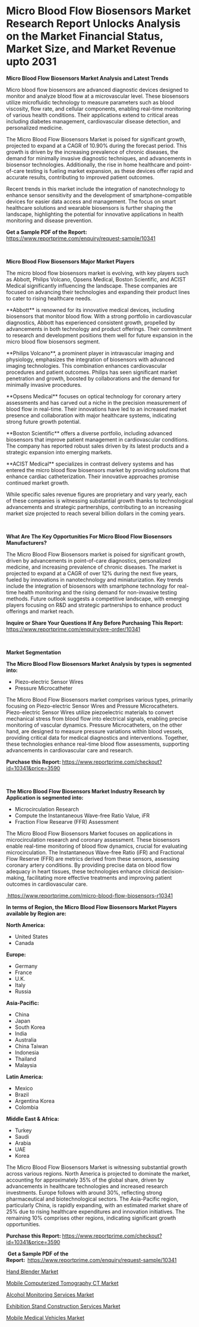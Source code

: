 <p><h1>Micro Blood Flow Biosensors Market Research Report Unlocks Analysis on the Market Financial Status, Market Size, and Market Revenue upto 2031</h1></p><p><strong>Micro Blood Flow Biosensors Market Analysis and Latest Trends</strong></p>
<p><p>Micro blood flow biosensors are advanced diagnostic devices designed to monitor and analyze blood flow at a microvascular level. These biosensors utilize microfluidic technology to measure parameters such as blood viscosity, flow rate, and cellular components, enabling real-time monitoring of various health conditions. Their applications extend to critical areas including diabetes management, cardiovascular disease detection, and personalized medicine.</p><p>The Micro Blood Flow Biosensors Market is poised for significant growth, projected to expand at a CAGR of 10.90% during the forecast period. This growth is driven by the increasing prevalence of chronic diseases, the demand for minimally invasive diagnostic techniques, and advancements in biosensor technologies. Additionally, the rise in home healthcare and point-of-care testing is fueling market expansion, as these devices offer rapid and accurate results, contributing to improved patient outcomes. </p><p>Recent trends in this market include the integration of nanotechnology to enhance sensor sensitivity and the development of smartphone-compatible devices for easier data access and management. The focus on smart healthcare solutions and wearable biosensors is further shaping the landscape, highlighting the potential for innovative applications in health monitoring and disease prevention.</p></p>
<p><strong>Get a Sample PDF of the Report:&nbsp;</strong> <a href="https://www.reportprime.com/enquiry/request-sample/10341?utm_campaign=83&utm_medium=2&utm_source=Github&utm_content=ia&utm_term=28112024&utm_id=micro-blood-flow-biosensors">https://www.reportprime.com/enquiry/request-sample/10341</a></p>
<p>&nbsp;</p>
<p><strong>Micro Blood Flow Biosensors Major Market Players</strong></p>
<p><p>The micro blood flow biosensors market is evolving, with key players such as Abbott, Philips Volcano, Opsens Medical, Boston Scientific, and ACIST Medical significantly influencing the landscape. These companies are focused on advancing their technologies and expanding their product lines to cater to rising healthcare needs.</p><p>**Abbott** is renowned for its innovative medical devices, including biosensors that monitor blood flow. With a strong portfolio in cardiovascular diagnostics, Abbott has experienced consistent growth, propelled by advancements in both technology and product offerings. Their commitment to research and development positions them well for future expansion in the micro blood flow biosensors segment.</p><p>**Philips Volcano**, a prominent player in intravascular imaging and physiology, emphasizes the integration of biosensors with advanced imaging technologies. This combination enhances cardiovascular procedures and patient outcomes. Philips has seen significant market penetration and growth, boosted by collaborations and the demand for minimally invasive procedures.</p><p>**Opsens Medical** focuses on optical technology for coronary artery assessments and has carved out a niche in the precision measurement of blood flow in real-time. Their innovations have led to an increased market presence and collaboration with major healthcare systems, indicating strong future growth potential.</p><p>**Boston Scientific** offers a diverse portfolio, including advanced biosensors that improve patient management in cardiovascular conditions. The company has reported robust sales driven by its latest products and a strategic expansion into emerging markets.</p><p>**ACIST Medical** specializes in contrast delivery systems and has entered the micro blood flow biosensors market by providing solutions that enhance cardiac catheterization. Their innovative approaches promise continued market growth.</p><p>While specific sales revenue figures are proprietary and vary yearly, each of these companies is witnessing substantial growth thanks to technological advancements and strategic partnerships, contributing to an increasing market size projected to reach several billion dollars in the coming years.</p></p>
<p>&nbsp;</p>
<p><strong>What Are The Key Opportunities For Micro Blood Flow Biosensors Manufacturers?</strong></p>
<p><p>The Micro Blood Flow Biosensors market is poised for significant growth, driven by advancements in point-of-care diagnostics, personalized medicine, and increasing prevalence of chronic diseases. The market is projected to expand at a CAGR of over 12% during the next five years, fueled by innovations in nanotechnology and miniaturization. Key trends include the integration of biosensors with smartphone technology for real-time health monitoring and the rising demand for non-invasive testing methods. Future outlook suggests a competitive landscape, with emerging players focusing on R&D and strategic partnerships to enhance product offerings and market reach.</p></p>
<p><strong>Inquire or Share Your Questions If Any Before Purchasing This Report:</strong> <a href="https://www.reportprime.com/enquiry/pre-order/10341?utm_campaign=83&utm_medium=2&utm_source=Github&utm_content=ia&utm_term=28112024&utm_id=micro-blood-flow-biosensors">https://www.reportprime.com/enquiry/pre-order/10341</a></p>
<p>&nbsp;</p>
<p><strong>Market Segmentation</strong></p>
<p><strong>The Micro Blood Flow Biosensors Market Analysis by types is segmented into:</strong></p>
<p><ul><li>Piezo-electric Sensor Wires</li><li>Pressure Microcatheter</li></ul></p>
<p><p>The Micro Blood Flow Biosensors market comprises various types, primarily focusing on Piezo-electric Sensor Wires and Pressure Microcatheters. Piezo-electric Sensor Wires utilize piezoelectric materials to convert mechanical stress from blood flow into electrical signals, enabling precise monitoring of vascular dynamics. Pressure Microcatheters, on the other hand, are designed to measure pressure variations within blood vessels, providing critical data for medical diagnostics and interventions. Together, these technologies enhance real-time blood flow assessments, supporting advancements in cardiovascular care and research.</p></p>
<p><strong>Purchase this Report:&nbsp;</strong><a href="https://www.reportprime.com/checkout?id=10341&price=3590&utm_campaign=83&utm_medium=2&utm_source=Github&utm_content=ia&utm_term=28112024&utm_id=micro-blood-flow-biosensors">https://www.reportprime.com/checkout?id=10341&price=3590</a></p>
<p>&nbsp;</p>
<p><strong>The Micro Blood Flow Biosensors Market Industry Research by Application is segmented into:</strong></p>
<p><ul><li>Microcirculation Research</li><li>Compute the Instantaneous Wave-free Ratio Value, iFR</li><li>Fraction Flow Researve (FFR) Assessment</li></ul></p>
<p><p>The Micro Blood Flow Biosensors Market focuses on applications in microcirculation research and coronary assessment. These biosensors enable real-time monitoring of blood flow dynamics, crucial for evaluating microcirculation. The Instantaneous Wave-free Ratio (iFR) and Fractional Flow Reserve (FFR) are metrics derived from these sensors, assessing coronary artery conditions. By providing precise data on blood flow adequacy in heart tissues, these technologies enhance clinical decision-making, facilitating more effective treatments and improving patient outcomes in cardiovascular care.</p></p>
<p><a href="https://www.reportprime.com/micro-blood-flow-biosensors-r10341?utm_campaign=83&utm_medium=2&utm_source=Github&utm_content=ia&utm_term=28112024&utm_id=micro-blood-flow-biosensors">&nbsp;https://www.reportprime.com/micro-blood-flow-biosensors-r10341</a></p>
<p><strong>In terms of Region, the Micro Blood Flow Biosensors Market Players available by Region are:</strong></p>
<p>
    <p> <strong> North America: </strong>
        <ul>
            <li>United States</li>
            <li>Canada</li>
        </ul>
        </p> 
    <p> <strong> Europe: </strong>
        <ul>
            <li>Germany</li>
            <li>France</li>
            <li>U.K.</li>
            <li>Italy</li>
            <li>Russia</li>
        </ul>
        </p> 
    <p> <strong> Asia-Pacific: </strong>
        <ul>
            <li>China</li>
            <li>Japan</li>
            <li>South Korea</li>
            <li>India</li>
            <li>Australia</li>
            <li>China Taiwan</li>
            <li>Indonesia</li>
            <li>Thailand</li>
            <li>Malaysia</li>
        </ul>
        </p> 
    <p> <strong> Latin America: </strong>
        <ul>
            <li>Mexico</li>
            <li>Brazil</li>
            <li>Argentina Korea</li>
            <li>Colombia</li>
        </ul>
        </p> 
    <p> <strong> Middle East & Africa: </strong>
        <ul>
            <li>Turkey</li>
            <li>Saudi</li>
            <li>Arabia</li>
            <li>UAE</li>
            <li>Korea</li>
        </ul>
    </p>
    </p>
<p><p>The Micro Blood Flow Biosensors Market is witnessing substantial growth across various regions. North America is projected to dominate the market, accounting for approximately 35% of the global share, driven by advancements in healthcare technologies and increased research investments. Europe follows with around 30%, reflecting strong pharmaceutical and biotechnological sectors. The Asia-Pacific region, particularly China, is rapidly expanding, with an estimated market share of 25% due to rising healthcare expenditures and innovation initiatives. The remaining 10% comprises other regions, indicating significant growth opportunities.</p></p>
<p><strong>Purchase this Report: </strong><a href="https://www.reportprime.com/checkout?id=10341&price=3590&utm_campaign=83&utm_medium=2&utm_source=Github&utm_content=ia&utm_term=28112024&utm_id=micro-blood-flow-biosensors">https://www.reportprime.com/checkout?id=10341&price=3590</a></p>
<p>&nbsp;<strong>Get a Sample PDF of the Report:&nbsp;&nbsp;</strong><a href="https://www.reportprime.com/enquiry/request-sample/10341?utm_campaign=83&utm_medium=2&utm_source=Github&utm_content=ia&utm_term=28112024&utm_id=micro-blood-flow-biosensors">https://www.reportprime.com/enquiry/request-sample/10341</a></p>
<p><strong></strong></p>
<p><p><a href="https://www.linkedin.com/pulse/global-hand-blender-market-focus-application-end-use-industry-g7vgc?utm_campaign=83&utm_medium=2&utm_source=Github&utm_content=ia&utm_term=28112024&utm_id=micro-blood-flow-biosensors">Hand Blender Market</a></p><p><a href="https://github.com/mharielmesa/Market-Research-Report-List-5/blob/main/mobile-computerized-tomography-ct-market.md?utm_campaign=83&utm_medium=2&utm_source=Github&utm_content=ia&utm_term=28112024&utm_id=micro-blood-flow-biosensors">Mobile Computerized Tomography CT Market</a></p><p><a href="https://issuu.com/reportprime-2/docs/alcohol-monitoring-services-market-_7ee4a470d3e254?utm_campaign=83&utm_medium=2&utm_source=Github&utm_content=ia&utm_term=28112024&utm_id=micro-blood-flow-biosensors">Alcohol Monitoring Services Market</a></p><p><a href="https://issuu.com/reportprime-2/docs/exhibition-stand-construction-servi_c1e05e2296b11b?utm_campaign=83&utm_medium=2&utm_source=Github&utm_content=ia&utm_term=28112024&utm_id=micro-blood-flow-biosensors">Exhibition Stand Construction Services Market</a></p><p><a href="https://github.com/dringals/Market-Research-Report-List-6/blob/main/mobile-medical-vehicles-market.md?utm_campaign=83&utm_medium=2&utm_source=Github&utm_content=ia&utm_term=28112024&utm_id=micro-blood-flow-biosensors">Mobile Medical Vehicles Market</a></p></p>
